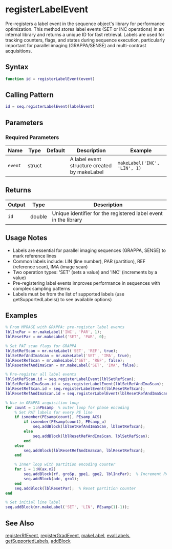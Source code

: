 # registerLabelEvent

Pre-registers a label event in the sequence object's library for performance optimization. This method stores label events (SET or INC operations) in an internal library and returns a unique ID for fast retrieval. Labels are used for tracking counters, flags, and states during sequence execution, particularly important for parallel imaging (GRAPPA/SENSE) and multi-contrast acquisitions.

## Syntax

```matlab
function id = registerLabelEvent(event)
```

## Calling Pattern

```matlab
id = seq.registerLabelEvent(labelEvent)
```

## Parameters

### Required Parameters

| Name | Type | Default | Description | Example |
|------|------|---------|-------------|---------|
| `event` | struct |  | A label event structure created by makeLabel | `makeLabel('INC', 'LIN', 1)` |

## Returns

| Output | Type | Description |
|--------|------|-------------|
| `id` | double | Unique identifier for the registered label event in the library |

## Usage Notes

- Labels are essential for parallel imaging sequences (GRAPPA, SENSE) to mark reference lines
- Common labels include: LIN (line number), PAR (partition), REF (reference scan), IMA (image scan)
- Two operation types: 'SET' (sets a value) and 'INC' (increments by a value)
- Pre-registering label events improves performance in sequences with complex sampling patterns
- Labels must be from the list of supported labels (use getSupportedLabels() to see available options)

## Examples

```matlab
% From MPRAGE with GRAPPA: pre-register label events
lblIncPar = mr.makeLabel('INC', 'PAR', 1);
lblResetPar = mr.makeLabel('SET', 'PAR', 0);

% Set PAT scan flags for GRAPPA
lblSetRefScan = mr.makeLabel('SET', 'REF', true);
lblSetRefAndImaScan = mr.makeLabel('SET', 'IMA', true);
lblResetRefScan = mr.makeLabel('SET', 'REF', false);
lblResetRefAndImaScan = mr.makeLabel('SET', 'IMA', false);

% Pre-register all label events
lblSetRefScan.id = seq.registerLabelEvent(lblSetRefScan);
lblSetRefAndImaScan.id = seq.registerLabelEvent(lblSetRefAndImaScan);
lblResetRefScan.id = seq.registerLabelEvent(lblResetRefScan);
lblResetRefAndImaScan.id = seq.registerLabelEvent(lblResetRefAndImaScan);

% Use in GRAPPA acquisition loop
for count = 1:nPEsamp  % outer loop for phase encoding
    % Set PAT labels for every PE line
    if ismember(PEsamp(count), PEsamp_ACS)
        if ismember(PEsamp(count), PEsamp_u)
            seq.addBlock(lblSetRefAndImaScan, lblSetRefScan);
        else
            seq.addBlock(lblResetRefAndImaScan, lblSetRefScan);
        end
    else
        seq.addBlock(lblResetRefAndImaScan, lblResetRefScan);
    end

    % Inner loop with partition encoding counter
    for i = 1:N(ax.n2)
        seq.addBlock(rf, groSp, gpe1, gpe2, lblIncPar);  % Increment PAR after ADC
        seq.addBlock(adc, gro1);
    end
    seq.addBlock(lblResetPar);  % Reset partition counter
end

% Set initial line label
seq.addBlock(mr.makeLabel('SET', 'LIN', PEsamp(1)-1));
```

## See Also

[registerRfEvent](registerRfEvent.md), [registerGradEvent](registerGradEvent.md), [makeLabel](makeLabel.md), [evalLabels](evalLabels.md), [getSupportedLabels](getSupportedLabels.md), [addBlock](addBlock.md)
